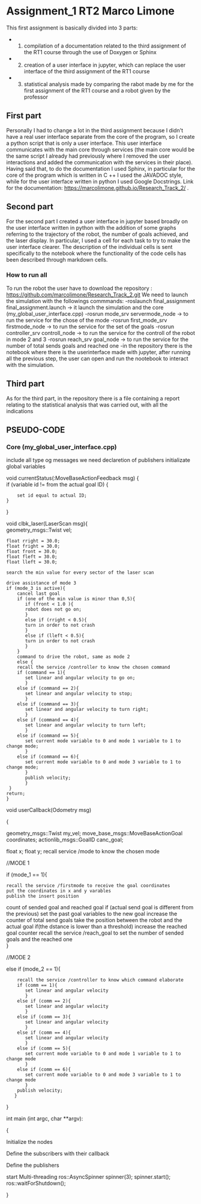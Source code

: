 # Assignment_1 RT2 Marco Limone

This first assignment is basically divided into 3 parts:
- 1) compilation of a documentation related to the third assignment of the RT1 course through the use of Doxygen or Sphinx
- 2) creation of a user interface in jupyter, which can replace the user interface of the third assignment of the RT1 course
- 3) statistical analysis made by comparing the rabot made by me for the first assignment of the RT1 course and a robot given by the professor

## First part

Personally I had to change a lot in the third assignment because I didn't have a real user interface separate from the core of the program, so I create a python script that is only a user interface. This user interface communicates with the main core through services (the main core would be the same script I already had previously where I removed the user interactions and added the communication with the services in their place).
Having said that, to do the documentation I used Sphinx, in particular for the core of the program which is written in C ++ I used the JAVADOC style, while for the user interface written in python I used Google Docstrings. Link for the documentation: https://marcolimone.github.io/Research_Track_2/ .

## Second part

For the second part I created a user interface in jupyter based broadly on the user interface written in python with the addition of some graphs referring to the trajectory of the robot, the number of goals achieved, and the laser display.
In particular, I used a cell for each task to try to make the user interface clearer. The description of the individual cells is sent specifically to the notebook where the functionality of the code cells has been described through markdown cells.

### How to run all
To run the robot the user have to download the repository : https://github.com/marcolimone/Research_Track_2.git
We need to launch the simulation with the followings commmands:
-roslaunch final_assignment final_assignment.launch -> it launch the simulation and the core (my_global_user_interface.cpp)
-rosrun mode_srv servermode_node -> to run the service for the chose of the mode
-rosrun first_mode_srv firstmode_node -> to run the service for the set of the goals 
-rosrun controller_srv controll_node -> to run the service for the controll of the robot in mode 2 and 3
-rosrun reach_srv goal_node -> to run the service for the number of total sends goals and reached one
-in the repository there is the notebook where there is the userinterface made with jupyter, after running all the previous step, the user can open and run the nootebook to interact with the simulation.

## Third part

As for the third part, in the repository there is a file containing a report relating to the statistical analysis that was carried out, with all the indications


## PSEUDO-CODE

### Core (my_global_user_interface.cpp)
include all type og messages we need
declaretion of publishers
initializate global variables 


void currentStatus(:MoveBaseActionFeedback msg)  {      
if (variable id != from the actual goal ID) {
        
        set id equal to actual ID;                                                   
    }

}

void clbk_laser(LaserScan msg){                        
    geometry_msgs::Twist vel;
    
    float rright = 30.0;
    float fright = 30.0;
    float front = 30.0;
    float fleft = 30.0;
    float lleft = 30.0;   
    
    search the min value for every sector of the laser scan 
    
    drive assistance of mode 3
    if (mode_3 is active){
        cancel last goal
        if (one of the min value is minor than 0,5){
           if (front < 1.0 ){
           robot does not go on;
           }
           else if (rright < 0.5){                                                                     
           turn in order to not crash
           }
           else if (lleft < 0.5){                                                                     
           turn in order to not crash
           }
        }
        command to drive the robot, same as mode 2
        else {
        recall the service /controller to know the chosen command 
        if (command == 1){
           set linear and angular velocity to go on;
           }
        else if (command == 2){
           set linear and angular velocity to stop;
           }
        else if (command == 3){
           set linear and angular velocity to turn right;
           }
        else if (command == 4){
           set linear and angular velocity to turn left;
           }
        else if (command == 5){                   
           set current mode variable to 0 and mode 1 variable to 1 to change mode;
           } 
        else if (command == 6){                   
           set current mode variable to 0 and mode 3 variable to 1 to change mode;
           } 
           publish velocity;     
           }
     }
    return;
    }


void userCallback(Odometry msg)

{        

 geometry_msgs::Twist my_vel; 
 move_base_msgs::MoveBaseActionGoal coordinates;
 actionlib_msgs::GoalID canc_goal;
 
 float x;
 float y;
 recall service /mode to know the chosen mode
 
 //MODE 1 
 
 if (mode_1 == 1){
    
    recall the service /firstmode to receive the goal coordinates
    put the coordinates in x and y varables
    publish the insert position
    
  count of sended goal and reached goal
  if (actual send goal is different from the previous) 
       set the past goal variables to the new goal
       increase the counter of total send goals
  take the position between the robot and the actual goal
  if(the dstance is lower than a threshold)
          increase the reached goal counter
  recall the service /reach_goal to set the number of sended goals and the reached one        
}


//MODE 2 

else if (mode_2 == 1){

        recall the service /controller to know which command elaborate
        if (comm == 1){
           set linear and angular velocity
           }
        else if (comm == 2){             
           set linear and angular velocity
           }
        else if (comm == 3){              
           set linear and angular velocity
           }
        else if (comm == 4){              
           set linear and angular velocity 
           }
        else if (comm == 5){              
           set current mode variable to 0 and mode 1 variable to 1 to change mode
           }
        else if (comm == 6){              
           set current mode variable to 0 and mode 3 variable to 1 to change mode
           }
        publish velocity;
       }     
}

int main (int argc, char **argv):

{

 Initialize the nodes 
 
   
  Define the subscribers with their callback    
  
     
  Define the publishers  
   
   
  start Multi-threading
  ros::AsyncSpinner spinner(3); 
  spinner.start();
  ros::waitForShutdown();
   
   

}
